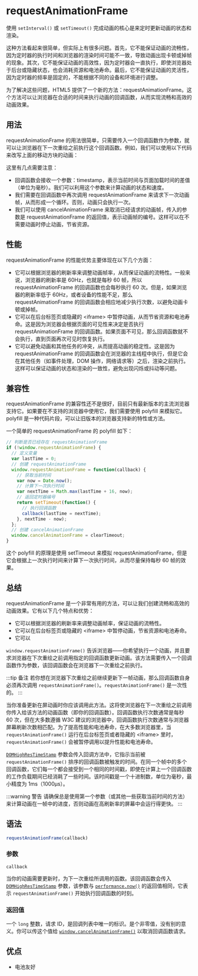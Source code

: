 # requestAnimationFrame

使用 `setInterval()` 或 `setTimeout()` 完成动画的核心是来定时更新动画的状态和渲染。

这种方法看起来很简单，但实际上有很多问题。首先，它不能保证动画的流畅性，因为定时器的执行时间和浏览器的渲染时间可能不一致，导致动画出现卡顿或掉帧的现象。其次，它不能保证动画的高效性，因为定时器会一直执行，即使浏览器处于后台或隐藏状态，也会消耗资源和电池寿命。最后，它不能保证动画的灵活性，因为定时器的频率是固定的，不能根据不同的设备和环境进行调整。

为了解决这些问题，HTML5 提供了一个新的方法：requestAnimationFrame。这个方法可以让浏览器在合适的时间来执行动画的回调函数，从而实现流畅和高效的动画效果。

## 用法

requestAnimationFrame 的用法很简单，只需要传入一个回调函数作为参数，就可以让浏览器在下一次重绘之前执行这个回调函数。例如，我们可以使用以下代码来改写上面的移动方块的动画：



这里有几点需要注意：

- 回调函数会接收一个参数：timestamp，表示当前时间与页面加载时间的差值（单位为毫秒）。我们可以利用这个参数来计算动画的状态和速度。
- 我们需要在回调函数中再次调用 requestAnimationFrame 来请求下一次动画帧，从而形成一个循环。否则，动画只会执行一次。
- 我们可以使用 cancelAnimationFrame 来取消已经请求的动画帧，传入的参数是 requestAnimationFrame 的返回值，表示动画帧的编号。这样可以在不需要动画时停止动画，节省资源。

## 性能

requestAnimationFrame 的性能优势主要体现在以下几个方面：

- 它可以根据浏览器的刷新率来调整动画帧率，从而保证动画的流畅性。一般来说，浏览器的刷新率是 60Hz，也就是每秒 60 帧，所以 requestAnimationFrame 的回调函数也会每秒执行 60 次。但是，如果浏览器的刷新率低于 60Hz，或者设备的性能不足，那么 requestAnimationFrame 的回调函数会相应地减少执行次数，以避免动画卡顿或掉帧。
- 它可以在后台标签页或隐藏的 \<iframe> 中暂停动画，从而节省资源和电池寿命。这是因为浏览器会根据页面的可见性来决定是否执行 requestAnimationFrame 的回调函数。如果页面不可见，那么回调函数就不会执行，直到页面再次可见时恢复执行。
- 它可以避免动画和其他任务的冲突，从而提高动画的稳定性。这是因为 requestAnimationFrame 的回调函数会在浏览器的主线程中执行，但是它会在其他任务（如事件处理，DOM 操作，网络请求等）之后，渲染之前执行。这样可以保证动画的状态和渲染的一致性，避免出现闪烁或抖动等问题。

## 兼容性

requestAnimationFrame 的兼容性还不是很好，目前只有最新版本的主流浏览器支持它。如果要在不支持的浏览器中使用它，我们需要使用 polyfill 来模拟它。polyfill 是一种代码片段，可以让旧版本的浏览器支持新的特性或方法。

一个简单的 requestAnimationFrame 的 polyfill 如下：

```javascript
// 判断是否已经存在 requestAnimationFrame
if (!window.requestAnimationFrame) {
  // 定义变量
  var lastTime = 0;
  // 创建 requestAnimationFrame
  window.requestAnimationFrame = function(callback) {
    // 获取当前时间
    var now = Date.now();
    // 计算下一次执行时间
    var nextTime = Math.max(lastTime + 16, now);
    // 返回定时器编号
    return setTimeout(function() {
      // 执行回调函数
      callback(lastTime = nextTime);
    }, nextTime - now);
  };
  // 创建 cancelAnimationFrame
  window.cancelAnimationFrame = clearTimeout;
}
```

这个 polyfill 的原理是使用 setTimeout 来模拟 requestAnimationFrame，但是它会根据上一次执行时间来计算下一次执行时间，从而尽量保持每秒 60 帧的效果。

## 总结

requestAnimationFrame 是一个非常有用的方法，可以让我们创建流畅和高效的动画效果。它有以下几个特点和优势：

- 它可以根据浏览器的刷新率来调整动画帧率，保证动画的流畅性。
- 它可以在后台标签页或隐藏的 \<iframe> 中暂停动画，节省资源和电池寿命。
- 它可以


`window.requestAnimationFrame()` 告诉浏览器——你希望执行一个动画，并且要求浏览器在下次重绘之前调用指定的回调函数更新动画。该方法需要传入一个回调函数作为参数，该回调函数会在浏览器下一次重绘之前执行。

:::tip 备注
若你想在浏览器下次重绘之前继续更新下一帧动画，那么回调函数自身必须再次调用 `requestAnimationFrame()`。`requestAnimationFrame()` 是一次性的。
:::

当你准备更新在屏动画时你应该调用此方法。这将使浏览器在下一次重绘之前调用你传入给该方法的动画函数（即你的回调函数）。回调函数执行次数通常是每秒 60 次，但在大多数遵循 W3C 建议的浏览器中，回调函数执行次数通常与浏览器屏幕刷新次数相匹配。为了提高性能和电池寿命，在大多数浏览器里，当 `requestAnimationFrame()` 运行在后台标签页或者隐藏的 \<iframe> 里时，`requestAnimationFrame()` 会被暂停调用以提升性能和电池寿命。

[`DOMHighResTimeStamp`](https://developer.mozilla.org/zh-CN/docs/Web/API/DOMHighResTimeStamp) 参数会传入回调方法中，它指示当前被 `requestAnimationFrame()` 排序的回调函数被触发的时间。在同一个帧中的多个回调函数，它们每一个都会接受到一个相同的时间戳，即使在计算上一个回调函数的工作负载期间已经消耗了一些时间。该时间戳是一个十进制数，单位为毫秒，最小精度为 1ms（1000μs）。

:::warning 警告
请确保总是使用第一个参数（或其他一些获取当前时间的方法）来计算动画在一帧中的进度，否则动画在高刷新率的屏幕中会运行得更快。
:::

## 语法

```js
requestAnimationFrame(callback)
```

### 参数

`callback`

当你的动画需要更新时，为下一次重绘所调用的函数。该回调函数会传入 [`DOMHighResTimeStamp`](https://developer.mozilla.org/zh-CN/docs/Web/API/DOMHighResTimeStamp) 参数，该参数与 [`performance.now()`](https://developer.mozilla.org/zh-CN/docs/Web/API/Performance/now) 的返回值相同，它表示 `requestAnimationFrame()` 开始执行回调函数的时刻。

### 返回值

一个 `long` 整数，请求 ID，是回调列表中唯一的标识。是个非零值，没有别的意义。你可以传这个值给 [`window.cancelAnimationFrame()`](https://developer.mozilla.org/zh-CN/docs/Web/API/Window/cancelAnimationFrame) 以取消回调函数请求。

## 优点

- 电池友好

